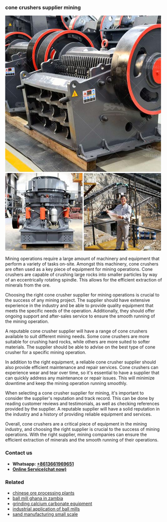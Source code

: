 <h3>cone crushers supplier mining</h3><img src='1708309333.jpg' alt=''><p>Mining operations require a large amount of machinery and equipment that perform a variety of tasks on-site. Amongst this machinery, cone crushers are often used as a key piece of equipment for mining operations. Cone crushers are capable of crushing large rocks into smaller particles by way of an eccentrically rotating spindle. This allows for the efficient extraction of minerals from the ore.</p><p>Choosing the right cone crusher supplier for mining operations is crucial to the success of any mining project. The supplier should have extensive experience in the industry and be able to provide quality equipment that meets the specific needs of the operation. Additionally, they should offer ongoing support and after-sales service to ensure the smooth running of the mining operation.</p><p>A reputable cone crusher supplier will have a range of cone crushers available to suit different mining needs. Some cone crushers are more suitable for crushing hard rocks, while others are more suited to softer materials. The supplier should be able to advise on the best type of cone crusher for a specific mining operation.</p><p>In addition to the right equipment, a reliable cone crusher supplier should also provide efficient maintenance and repair services. Cone crushers can experience wear and tear over time, so it's essential to have a supplier that can quickly address any maintenance or repair issues. This will minimize downtime and keep the mining operation running smoothly.</p><p>When selecting a cone crusher supplier for mining, it's important to consider the supplier's reputation and track record. This can be done by reading customer reviews and testimonials, as well as checking references provided by the supplier. A reputable supplier will have a solid reputation in the industry and a history of providing reliable equipment and services.</p><p>Overall, cone crushers are a critical piece of equipment in the mining industry, and choosing the right supplier is crucial to the success of mining operations. With the right supplier, mining companies can ensure the efficient extraction of minerals and the smooth running of their operations.</p><h3>Contact us</h3><ul><li><strong>Whatsapp:&nbsp;<a href="https://wa.me/8613661969651">+8613661969651</a></strong></li><li><a href="https://swt.shibang-china.com/?git&amp;zhl&amp;cone crushers supplier mining"><strong>Online Service(chat now)</strong></a></li></ul><h3>Related</h3><ul><li><a href='chinese ore processing plants.md'>chinese ore processing plants</a></li><li><a href='ball mill ghana in zambia.md'>ball mill ghana in zambia</a></li><li><a href='grinding calcium carbonate equipment.md'>grinding calcium carbonate equipment</a></li><li><a href='industrial application of ball mills.md'>industrial application of ball mills</a></li><li><a href='sand manufacturing small scale.md'>sand manufacturing small scale</a></li></ul>